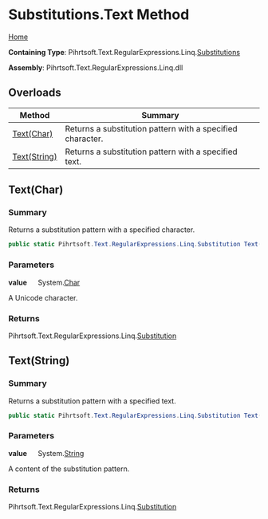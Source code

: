 # Substitutions\.Text Method

[Home](../../../../../../README.md)

**Containing Type**: Pihrtsoft\.Text\.RegularExpressions\.Linq\.[Substitutions](../README.md)

**Assembly**: Pihrtsoft\.Text\.RegularExpressions\.Linq\.dll

## Overloads

| Method | Summary |
| ------ | ------- |
| [Text(Char)](#Pihrtsoft_Text_RegularExpressions_Linq_Substitutions_Text_System_Char_) | Returns a substitution pattern with a specified character\. |
| [Text(String)](#Pihrtsoft_Text_RegularExpressions_Linq_Substitutions_Text_System_String_) | Returns a substitution pattern with a specified text\. |

## Text\(Char\) <a name="Pihrtsoft_Text_RegularExpressions_Linq_Substitutions_Text_System_Char_"></a>

### Summary

Returns a substitution pattern with a specified character\.

```csharp
public static Pihrtsoft.Text.RegularExpressions.Linq.Substitution Text(char value)
```

### Parameters

**value** &emsp; System\.[Char](https://docs.microsoft.com/en-us/dotnet/api/system.char)

A Unicode character\.

### Returns

Pihrtsoft\.Text\.RegularExpressions\.Linq\.[Substitution](../../Substitution/README.md)

## Text\(String\) <a name="Pihrtsoft_Text_RegularExpressions_Linq_Substitutions_Text_System_String_"></a>

### Summary

Returns a substitution pattern with a specified text\.

```csharp
public static Pihrtsoft.Text.RegularExpressions.Linq.Substitution Text(string value)
```

### Parameters

**value** &emsp; System\.[String](https://docs.microsoft.com/en-us/dotnet/api/system.string)

A content of the substitution pattern\.

### Returns

Pihrtsoft\.Text\.RegularExpressions\.Linq\.[Substitution](../../Substitution/README.md)

